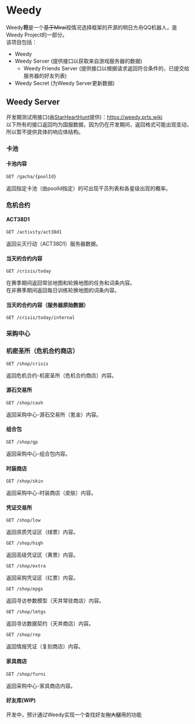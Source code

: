 # Weedy

Weedy**将**是一个~~基于Mirai~~视情况选择框架的开源的明日方舟QQ机器人，是Weedy Project的一部分。  
该项目包括：  

- Weedy
- Weedy Server (提供接口以获取来自游戏服务器的数据)
  - Weedy Friends Server (提供接口以根据请求返回符合条件的，已提交给服务器的好友列表)
- Weedy Secret (为Weedy Server更新数据)

## Weedy Server

开发期测试用接口(由[StarHeartHunt](https://github.com/StarHeartHunt)提供)：<https://weedy.prts.wiki>  
以下所有的接口返回均为国服数据，因为仍在开发期间，返回格式可能出现变动，所以暂不提供具体的响应体结构。

### 卡池

#### 卡池内容

```
GET /gacha/{poolId}
```

返回指定卡池（由poolId指定）的可出现干员列表和各星级出现的概率。

### 危机合约

#### ACT38D1
```
GET /activity/act38d1
```

返回尖灭行动（ACT38D1）服务器数据。

#### 当天的合约内容

```
GET /crisis/today
```

在赛季期间返回常驻地图和轮换地图的任务和词条内容。  
在非赛季期间返回每日训练轮换地图的词条内容。

#### 当天的合约内容（服务器原始数据）

```
GET /crisis/today/internal
```

### 采购中心

### 机密圣所（危机合约商店）

```
GET /shop/crisis
```

返回危机合约-机密圣所（危机合约商店）内容。  

#### 源石交易所

```
GET /shop/cash
```

返回采购中心-源石交易所（氪金）内容。  

#### 组合包

```
GET /shop/gp
```

返回采购中心-组合包内容。  

#### 时装商店

```
GET /shop/skin
```

返回采购中心-时装商店（皮肤）内容。  

#### 凭证交易所

```
GET /shop/low
```

返回资质凭证区（绿票）内容。  

```
GET /shop/high
```

返回高级凭证区（黄票）内容。  

```
GET /shop/extra
```

返回采购凭证区（红票）内容。  

```
GET /shop/epgs
```

返回寻访参数模型（天井常驻商店）内容。  

```
GET /shop/lmtgs
```

返回寻访数据契约（天井商店）内容。  

```
GET /shop/rep
```

返回情报凭证（复刻商店）内容。  

#### 家具商店

```
GET /shop/furni
```

返回采购中心-家具商店内容。  

#### 好友库(WIP)

开发中，预计通过Weedy实现一个查找好友~~抱大腿~~用的功能
